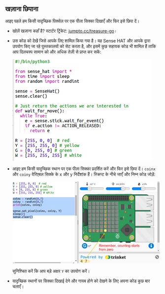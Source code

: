 ## खज़ाना छिपाना

आइए पहले हम किसी यादृच्छिक पिक्सेल पर एक पीला सिक्का दिखाएँ और फिर इसे छिपा दें।

+ खोलें खज़ाना कहाँ है? स्टार्टर ट्रिंकेट: <a href="http://jumpto.cc/treasure-go" target="_blank">jumpto.cc/treasure-go</a>।

+ उस कोड को देखें जिसे आपके लिए शामिल किया गया है। यह Sense HAT और आपके द्वारा उपयोग किए जा रहे पुस्तकालयों को सेट करता है, और इसमें कुछ सहायक कोड भी शामिल हैं ताकि आप दिलचस्प सामान को और अधिक तेज़ी से प्राप्त कर सकें:
    
    ![स्क्रीनशॉट](images/treasure-starter.png)

+ आइए हम किसी यादृच्छिक स्थान पर एक पीला सिक्का प्रदर्शित करें और फिर इसे छिपा दें। `coinx` और `coiny` वेरिएबल सिक्के के x और y निर्देशांक हैं। स्क्रिप्ट के नीचे जाएँ और निम्न कोड जोड़ें:
    
    ![स्क्रीनशॉट](images/treasure-coin.png)
    
    सुनिश्चित करें कि आप बड़े अक्षर `Y` का उपयोग करें।

+ यादृच्छिक स्थानों पर सिक्का दिखाई देने और गायब होने को देखने के लिए अपना कोड कुछ बार चलाएँ।